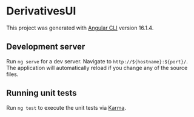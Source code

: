 # DerivativesUI

This project was generated with [Angular CLI](https://github.com/angular/angular-cli) version 16.1.4.

## Development server

Run `ng serve` for a dev server. Navigate to `http://${hostname}:${port}/`. The application will automatically reload if you change any of the source files.

## Running unit tests

Run `ng test` to execute the unit tests via [Karma](https://karma-runner.github.io).
